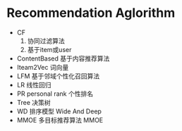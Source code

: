 #   Recommendation Aglorithm
  
- CF      
     1)  协同过滤算法   
     2) 基于item或user
- ContentBased  基于内容推荐算法
- Iteam2Vec     词向量
- LFM      基于邻域个性化召回算法
- LR            线性回归
- PR personal rank  个性排名
- Tree  决策树
- WD    排序模型    Wide And Deep
- MMOE  多目标推荐算法    MMOE
